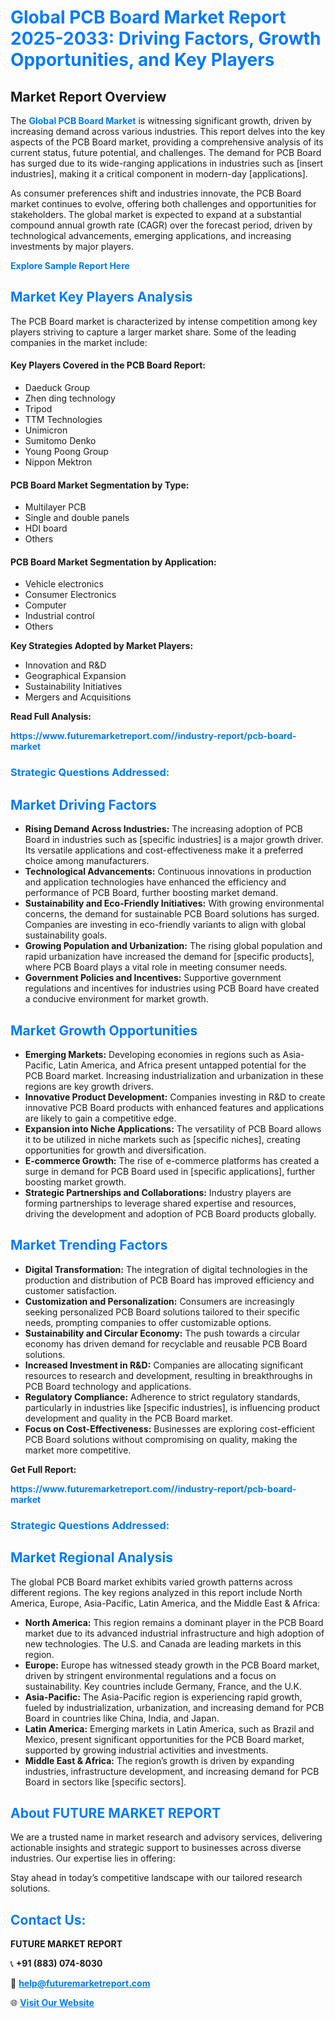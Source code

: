 <h1 style="color: #007BFF;">Global PCB Board Market Report 2025-2033: Driving Factors, Growth Opportunities, and Key Players</h1>

<section id="overview">
<h2>Market Report Overview</h2>
<p>The <a href="https://www.futuremarketreport.com//industry-report/pcb-board-market" style="color: #007BFF; text-decoration: none;"><strong>Global PCB Board Market</strong></a> is witnessing significant growth, driven by increasing demand across various industries. This report delves into the key aspects of the PCB Board market, providing a comprehensive analysis of its current status, future potential, and challenges. The demand for PCB Board has surged due to its wide-ranging applications in industries such as [insert industries], making it a critical component in modern-day [applications].</p>
<p>As consumer preferences shift and industries innovate, the PCB Board market continues to evolve, offering both challenges and opportunities for stakeholders. The global market is expected to expand at a substantial compound annual growth rate (CAGR) over the forecast period, driven by technological advancements, emerging applications, and increasing investments by major players.</p>
</section>

<section id="overview">
<p><a href="https://www.futuremarketreport.com//request-sample/reportId=82560" style="color: #007BFF; text-decoration: none;"><strong>Explore Sample Report Here</strong></a></p>
</section>

<section id="key-players">
<h2 style="color: #007BFF;">Market Key Players Analysis</h2>
<p>The PCB Board market is characterized by intense competition among key players striving to capture a larger market share. Some of the leading companies in the market include:</p>
<h4>Key Players Covered in the PCB Board Report:</h4>
<ul><li>Daeduck Group</li><li>Zhen ding technology</li><li>Tripod</li><li>TTM Technologies</li><li>Unimicron</li><li>Sumitomo Denko</li><li>Young Poong Group</li><li>Nippon Mektron</li></ul>
<h4>PCB Board Market Segmentation by Type:</h4>
<ul><li>Multilayer PCB</li><li>Single and double panels</li><li>HDI board</li><li>Others</li></ul>

<h4>PCB Board Market Segmentation by Application:</h4>
<ul><li>Vehicle electronics</li><li>Consumer Electronics</li><li>Computer</li><li>Industrial control</li><li>Others</li></ul>
<p><strong>Key Strategies Adopted by Market Players:</strong></p>
<ul>
<li>Innovation and R&D</li>
<li>Geographical Expansion</li>
<li>Sustainability Initiatives</li>
<li>Mergers and Acquisitions</li>
</ul>
</section>

<section>
<p><strong>Read Full Analysis: </strong></p><a href="https://www.futuremarketreport.com//industry-report/pcb-board-market" style="color: #007BFF; text-decoration: none;"><strong>https://www.futuremarketreport.com//industry-report/pcb-board-market</strong></a>
<h3 style="color: #007BFF;">Strategic Questions Addressed:</h3>
</section>

<section id="driving-factors">
<h2 style="color: #007BFF;">Market Driving Factors</h2>
<ul>
<li><strong>Rising Demand Across Industries:</strong> The increasing adoption of PCB Board in industries such as [specific industries] is a major growth driver. Its versatile applications and cost-effectiveness make it a preferred choice among manufacturers.</li>
<li><strong>Technological Advancements:</strong> Continuous innovations in production and application technologies have enhanced the efficiency and performance of PCB Board, further boosting market demand.</li>
<li><strong>Sustainability and Eco-Friendly Initiatives:</strong> With growing environmental concerns, the demand for sustainable PCB Board solutions has surged. Companies are investing in eco-friendly variants to align with global sustainability goals.</li>
<li><strong>Growing Population and Urbanization:</strong> The rising global population and rapid urbanization have increased the demand for [specific products], where PCB Board plays a vital role in meeting consumer needs.</li>
<li><strong>Government Policies and Incentives:</strong> Supportive government regulations and incentives for industries using PCB Board have created a conducive environment for market growth.</li>
</ul>
</section>

<section id="growth-opportunities">
<h2 style="color: #007BFF;">Market Growth Opportunities</h2>
<ul>
<li><strong>Emerging Markets:</strong> Developing economies in regions such as Asia-Pacific, Latin America, and Africa present untapped potential for the PCB Board market. Increasing industrialization and urbanization in these regions are key growth drivers.</li>
<li><strong>Innovative Product Development:</strong> Companies investing in R&D to create innovative PCB Board products with enhanced features and applications are likely to gain a competitive edge.</li>
<li><strong>Expansion into Niche Applications:</strong> The versatility of PCB Board allows it to be utilized in niche markets such as [specific niches], creating opportunities for growth and diversification.</li>
<li><strong>E-commerce Growth:</strong> The rise of e-commerce platforms has created a surge in demand for PCB Board used in [specific applications], further boosting market growth.</li>
<li><strong>Strategic Partnerships and Collaborations:</strong> Industry players are forming partnerships to leverage shared expertise and resources, driving the development and adoption of PCB Board products globally.</li>
</ul>
</section>

<section id="trending-factors">
<h2 style="color: #007BFF;">Market Trending Factors</h2>
<ul>
<li><strong>Digital Transformation:</strong> The integration of digital technologies in the production and distribution of PCB Board has improved efficiency and customer satisfaction.</li>
<li><strong>Customization and Personalization:</strong> Consumers are increasingly seeking personalized PCB Board solutions tailored to their specific needs, prompting companies to offer customizable options.</li>
<li><strong>Sustainability and Circular Economy:</strong> The push towards a circular economy has driven demand for recyclable and reusable PCB Board solutions.</li>
<li><strong>Increased Investment in R&D:</strong> Companies are allocating significant resources to research and development, resulting in breakthroughs in PCB Board technology and applications.</li>
<li><strong>Regulatory Compliance:</strong> Adherence to strict regulatory standards, particularly in industries like [specific industries], is influencing product development and quality in the PCB Board market.</li>
<li><strong>Focus on Cost-Effectiveness:</strong> Businesses are exploring cost-efficient PCB Board solutions without compromising on quality, making the market more competitive.</li>
</ul>
</section>

<section>
<p><strong>Get Full Report: </strong></p><a href="https://www.futuremarketreport.com//industry-report/pcb-board-market" style="color: #007BFF; text-decoration: none;"><strong>https://www.futuremarketreport.com//industry-report/pcb-board-market</strong></a>
<h3 style="color: #007BFF;">Strategic Questions Addressed:</h3>
</section>


<section id="regional-analysis">
<h2 style="color: #007BFF;">Market Regional Analysis</h2>
<p>The global PCB Board market exhibits varied growth patterns across different regions. The key regions analyzed in this report include North America, Europe, Asia-Pacific, Latin America, and the Middle East & Africa:</p>
<ul>
<li><strong>North America:</strong> This region remains a dominant player in the PCB Board market due to its advanced industrial infrastructure and high adoption of new technologies. The U.S. and Canada are leading markets in this region.</li>
<li><strong>Europe:</strong> Europe has witnessed steady growth in the PCB Board market, driven by stringent environmental regulations and a focus on sustainability. Key countries include Germany, France, and the U.K.</li>
<li><strong>Asia-Pacific:</strong> The Asia-Pacific region is experiencing rapid growth, fueled by industrialization, urbanization, and increasing demand for PCB Board in countries like China, India, and Japan.</li>
<li><strong>Latin America:</strong> Emerging markets in Latin America, such as Brazil and Mexico, present significant opportunities for the PCB Board market, supported by growing industrial activities and investments.</li>
<li><strong>Middle East & Africa:</strong> The region’s growth is driven by expanding industries, infrastructure development, and increasing demand for PCB Board in sectors like [specific sectors].</li>
</ul>
</section>

<footer>
<h2 style="color: #007BFF;">About FUTURE MARKET REPORT</h2>
<p>We are a trusted name in market research and advisory services, delivering actionable insights and strategic support to businesses across diverse industries. Our expertise lies in offering:</p>

<p>Stay ahead in today’s competitive landscape with our tailored research solutions.</p>

<h2 style="color: #007BFF;">Contact Us:</h2>
<p><strong>FUTURE MARKET REPORT</strong></p>
<p>📞 <strong>+91 (883) 074-8030</strong></p>
<p>📧 <strong><a href="mailto:help@futuremarketreport.com" style="color: #007BFF;">help@futuremarketreport.com</a></strong></p>
<p>🌐 <strong><a href="https://www.futuremarketreport.com/" style="color: #007BFF;">Visit Our Website</a></strong></p>
</footer>